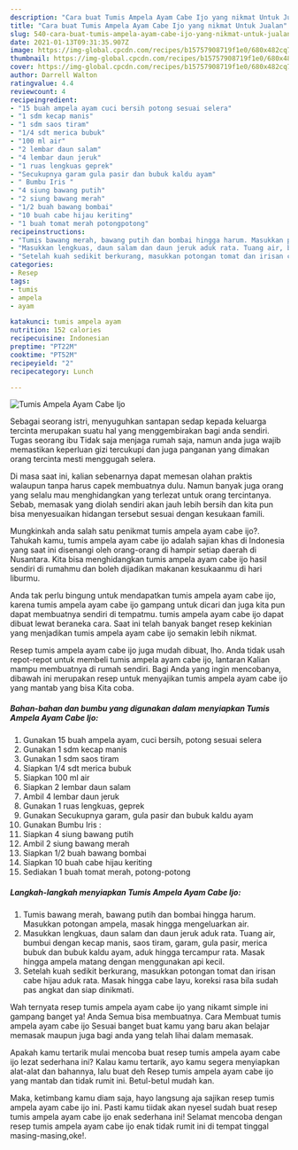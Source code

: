 ```yaml
---
description: "Cara buat Tumis Ampela Ayam Cabe Ijo yang nikmat Untuk Jualan"
title: "Cara buat Tumis Ampela Ayam Cabe Ijo yang nikmat Untuk Jualan"
slug: 540-cara-buat-tumis-ampela-ayam-cabe-ijo-yang-nikmat-untuk-jualan
date: 2021-01-13T09:31:35.907Z
image: https://img-global.cpcdn.com/recipes/b15757908719f1e0/680x482cq70/tumis-ampela-ayam-cabe-ijo-foto-resep-utama.jpg
thumbnail: https://img-global.cpcdn.com/recipes/b15757908719f1e0/680x482cq70/tumis-ampela-ayam-cabe-ijo-foto-resep-utama.jpg
cover: https://img-global.cpcdn.com/recipes/b15757908719f1e0/680x482cq70/tumis-ampela-ayam-cabe-ijo-foto-resep-utama.jpg
author: Darrell Walton
ratingvalue: 4.4
reviewcount: 4
recipeingredient:
- "15 buah ampela ayam cuci bersih potong sesuai selera"
- "1 sdm kecap manis"
- "1 sdm saos tiram"
- "1/4 sdt merica bubuk"
- "100 ml air"
- "2 lembar daun salam"
- "4 lembar daun jeruk"
- "1 ruas lengkuas geprek"
- "Secukupnya garam gula pasir dan bubuk kaldu ayam"
- " Bumbu Iris "
- "4 siung bawang putih"
- "2 siung bawang merah"
- "1/2 buah bawang bombai"
- "10 buah cabe hijau keriting"
- "1 buah tomat merah potongpotong"
recipeinstructions:
- "Tumis bawang merah, bawang putih dan bombai hingga harum. Masukkan potongan ampela, masak hingga mengeluarkan air."
- "Masukkan lengkuas, daun salam dan daun jeruk aduk rata. Tuang air, bumbui dengan kecap manis, saos tiram, garam, gula pasir, merica bubuk dan bubuk kaldu ayam, aduk hingga tercampur rata. Masak hingga ampela matang dengan menggunakan api kecil."
- "Setelah kuah sedikit berkurang, masukkan potongan tomat dan irisan cabe hijau aduk rata. Masak hingga cabe layu, koreksi rasa bila sudah pas angkat dan siap dinikmati."
categories:
- Resep
tags:
- tumis
- ampela
- ayam

katakunci: tumis ampela ayam 
nutrition: 152 calories
recipecuisine: Indonesian
preptime: "PT22M"
cooktime: "PT52M"
recipeyield: "2"
recipecategory: Lunch

---
```



![Tumis Ampela Ayam Cabe Ijo](https://img-global.cpcdn.com/recipes/b15757908719f1e0/680x482cq70/tumis-ampela-ayam-cabe-ijo-foto-resep-utama.jpg)

Sebagai seorang istri, menyuguhkan santapan sedap kepada keluarga tercinta merupakan suatu hal yang menggembirakan bagi anda sendiri. Tugas seorang ibu Tidak saja menjaga rumah saja, namun anda juga wajib memastikan keperluan gizi tercukupi dan juga panganan yang dimakan orang tercinta mesti menggugah selera.

Di masa  saat ini, kalian sebenarnya dapat memesan olahan praktis walaupun tanpa harus capek membuatnya dulu. Namun banyak juga orang yang selalu mau menghidangkan yang terlezat untuk orang tercintanya. Sebab, memasak yang diolah sendiri akan jauh lebih bersih dan kita pun bisa menyesuaikan hidangan tersebut sesuai dengan kesukaan famili. 



Mungkinkah anda salah satu penikmat tumis ampela ayam cabe ijo?. Tahukah kamu, tumis ampela ayam cabe ijo adalah sajian khas di Indonesia yang saat ini disenangi oleh orang-orang di hampir setiap daerah di Nusantara. Kita bisa menghidangkan tumis ampela ayam cabe ijo hasil sendiri di rumahmu dan boleh dijadikan makanan kesukaanmu di hari liburmu.

Anda tak perlu bingung untuk mendapatkan tumis ampela ayam cabe ijo, karena tumis ampela ayam cabe ijo gampang untuk dicari dan juga kita pun dapat membuatnya sendiri di tempatmu. tumis ampela ayam cabe ijo dapat dibuat lewat beraneka cara. Saat ini telah banyak banget resep kekinian yang menjadikan tumis ampela ayam cabe ijo semakin lebih nikmat.

Resep tumis ampela ayam cabe ijo juga mudah dibuat, lho. Anda tidak usah repot-repot untuk membeli tumis ampela ayam cabe ijo, lantaran Kalian mampu membuatnya di rumah sendiri. Bagi Anda yang ingin mencobanya, dibawah ini merupakan resep untuk menyajikan tumis ampela ayam cabe ijo yang mantab yang bisa Kita coba.

<!--inarticleads1-->

##### Bahan-bahan dan bumbu yang digunakan dalam menyiapkan Tumis Ampela Ayam Cabe Ijo:

1. Gunakan 15 buah ampela ayam, cuci bersih, potong sesuai selera
1. Gunakan 1 sdm kecap manis
1. Gunakan 1 sdm saos tiram
1. Siapkan 1/4 sdt merica bubuk
1. Siapkan 100 ml air
1. Siapkan 2 lembar daun salam
1. Ambil 4 lembar daun jeruk
1. Gunakan 1 ruas lengkuas, geprek
1. Gunakan Secukupnya garam, gula pasir dan bubuk kaldu ayam
1. Gunakan  Bumbu Iris :
1. Siapkan 4 siung bawang putih
1. Ambil 2 siung bawang merah
1. Siapkan 1/2 buah bawang bombai
1. Siapkan 10 buah cabe hijau keriting
1. Sediakan 1 buah tomat merah, potong-potong




<!--inarticleads2-->

##### Langkah-langkah menyiapkan Tumis Ampela Ayam Cabe Ijo:

1. Tumis bawang merah, bawang putih dan bombai hingga harum. Masukkan potongan ampela, masak hingga mengeluarkan air.
1. Masukkan lengkuas, daun salam dan daun jeruk aduk rata. Tuang air, bumbui dengan kecap manis, saos tiram, garam, gula pasir, merica bubuk dan bubuk kaldu ayam, aduk hingga tercampur rata. Masak hingga ampela matang dengan menggunakan api kecil.
1. Setelah kuah sedikit berkurang, masukkan potongan tomat dan irisan cabe hijau aduk rata. Masak hingga cabe layu, koreksi rasa bila sudah pas angkat dan siap dinikmati.




Wah ternyata resep tumis ampela ayam cabe ijo yang nikamt simple ini gampang banget ya! Anda Semua bisa membuatnya. Cara Membuat tumis ampela ayam cabe ijo Sesuai banget buat kamu yang baru akan belajar memasak maupun juga bagi anda yang telah lihai dalam memasak.

Apakah kamu tertarik mulai mencoba buat resep tumis ampela ayam cabe ijo lezat sederhana ini? Kalau kamu tertarik, ayo kamu segera menyiapkan alat-alat dan bahannya, lalu buat deh Resep tumis ampela ayam cabe ijo yang mantab dan tidak rumit ini. Betul-betul mudah kan. 

Maka, ketimbang kamu diam saja, hayo langsung aja sajikan resep tumis ampela ayam cabe ijo ini. Pasti kamu tiidak akan nyesel sudah buat resep tumis ampela ayam cabe ijo enak sederhana ini! Selamat mencoba dengan resep tumis ampela ayam cabe ijo enak tidak rumit ini di tempat tinggal masing-masing,oke!.

